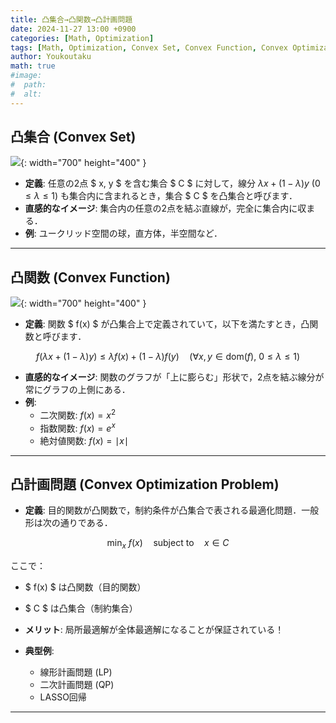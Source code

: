 ```yaml
---
title: 凸集合→凸関数→凸計画問題
date: 2024-11-27 13:00 +0900
categories: [Math, Optimization]
tags: [Math, Optimization, Convex Set, Convex Function, Convex Optimization Problem, JP]
author: Youkoutaku
math: true
#image:
#  path:
#  alt:
---
```


## 凸集合 (Convex Set)

![](https://image.slideserve.com/480656/convex-sets-concave-sets-l.jpg){: width="700" height="400" }

- **定義**: 任意の2点 $ x, y $ を含む集合 $ C $ に対して，線分 $\lambda x + (1 - \lambda)y$ ($0 \leq \lambda \leq 1$) も集合内に含まれるとき，集合 $ C $ を凸集合と呼びます．
- **直感的なイメージ**: 集合内の任意の2点を結ぶ直線が，完全に集合内に収まる．
- **例**: ユークリッド空間の球，直方体，半空間など．

---

## 凸関数 (Convex Function)

![](https://i.ytimg.com/vi/bUnUYhOx2xY/maxresdefault.jpg){: width="700" height="400" }

- **定義**: 関数 $ f(x) $ が凸集合上で定義されていて，以下を満たすとき，凸関数と呼びます．

$$
f(\lambda x + (1 - \lambda)y) \leq \lambda f(x) + (1 - \lambda)f(y) \quad (\forall x, y \in \text{dom}(f), \ 0 \leq \lambda \leq 1)
$$

- **直感的なイメージ**: 関数のグラフが「上に膨らむ」形状で，2点を結ぶ線分が常にグラフの上側にある．
- **例**:
  - 二次関数: $f(x) = x^2$
  - 指数関数: $f(x) = e^x$
  - 絶対値関数: $f(x) = \mid x \mid$

---

## 凸計画問題 (Convex Optimization Problem)
- **定義**: 目的関数が凸関数で，制約条件が凸集合で表される最適化問題．一般形は次の通りである．

$$
\min_x \ f(x) \quad \text{subject to} \quad x \in C
$$

ここで：
- $ f(x) $ は凸関数（目的関数）
- $ C $ は凸集合（制約集合）

- **メリット**: 局所最適解が全体最適解になることが保証されている！
- **典型例**:
  - 線形計画問題 (LP)
  - 二次計画問題 (QP)
  - LASSO回帰

---